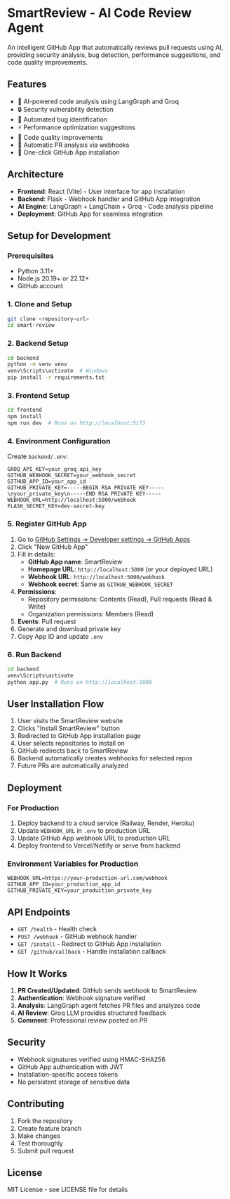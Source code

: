 # SmartReview - AI Code Review Agent

An intelligent GitHub App that automatically reviews pull requests using AI, providing security analysis, bug detection, performance suggestions, and code quality improvements.

## Features

- 🤖 AI-powered code analysis using LangGraph and Groq
- 🔒 Security vulnerability detection
- 🐛 Automated bug identification
- ⚡ Performance optimization suggestions
- 📝 Code quality improvements
- 🔄 Automatic PR analysis via webhooks
- 🚀 One-click GitHub App installation

## Architecture

- **Frontend**: React (Vite) - User interface for app installation
- **Backend**: Flask - Webhook handler and GitHub App integration
- **AI Engine**: LangGraph + LangChain + Groq - Code analysis pipeline
- **Deployment**: GitHub App for seamless integration

## Setup for Development

### Prerequisites
- Python 3.11+
- Node.js 20.19+ or 22.12+
- GitHub account

### 1. Clone and Setup
```bash
git clone <repository-url>
cd smart-review
```

### 2. Backend Setup
```bash
cd backend
python -m venv venv
venv\Scripts\activate  # Windows
pip install -r requirements.txt
```

### 3. Frontend Setup
```bash
cd frontend
npm install
npm run dev  # Runs on http://localhost:5173
```

### 4. Environment Configuration
Create `backend/.env`:
```env
GROQ_API_KEY=your_groq_api_key
GITHUB_WEBHOOK_SECRET=your_webhook_secret
GITHUB_APP_ID=your_app_id
GITHUB_PRIVATE_KEY=-----BEGIN RSA PRIVATE KEY-----\nyour_private_key\n-----END RSA PRIVATE KEY-----
WEBHOOK_URL=http://localhost:5000/webhook
FLASK_SECRET_KEY=dev-secret-key
```

### 5. Register GitHub App

1. Go to [GitHub Settings → Developer settings → GitHub Apps](https://github.com/settings/apps)
2. Click "New GitHub App"
3. Fill in details:
   - **GitHub App name**: SmartReview
   - **Homepage URL**: `http://localhost:5000` (or your deployed URL)
   - **Webhook URL**: `http://localhost:5000/webhook`
   - **Webhook secret**: Same as `GITHUB_WEBHOOK_SECRET`
4. **Permissions**:
   - Repository permissions: Contents (Read), Pull requests (Read & Write)
   - Organization permissions: Members (Read)
5. **Events**: Pull request
6. Generate and download private key
7. Copy App ID and update `.env`

### 6. Run Backend
```bash
cd backend
venv\Scripts\activate
python app.py  # Runs on http://localhost:5000
```

## User Installation Flow

1. User visits the SmartReview website
2. Clicks "Install SmartReview" button
3. Redirected to GitHub App installation page
4. User selects repositories to install on
5. GitHub redirects back to SmartReview
6. Backend automatically creates webhooks for selected repos
7. Future PRs are automatically analyzed

## Deployment

### For Production
1. Deploy backend to a cloud service (Railway, Render, Heroku)
2. Update `WEBHOOK_URL` in `.env` to production URL
3. Update GitHub App webhook URL to production URL
4. Deploy frontend to Vercel/Netlify or serve from backend

### Environment Variables for Production
```env
WEBHOOK_URL=https://your-production-url.com/webhook
GITHUB_APP_ID=your_production_app_id
GITHUB_PRIVATE_KEY=your_production_private_key
```

## API Endpoints

- `GET /health` - Health check
- `POST /webhook` - GitHub webhook handler
- `GET /install` - Redirect to GitHub App installation
- `GET /github/callback` - Handle installation callback

## How It Works

1. **PR Created/Updated**: GitHub sends webhook to SmartReview
2. **Authentication**: Webhook signature verified
3. **Analysis**: LangGraph agent fetches PR files and analyzes code
4. **AI Review**: Groq LLM provides structured feedback
5. **Comment**: Professional review posted on PR

## Security

- Webhook signatures verified using HMAC-SHA256
- GitHub App authentication with JWT
- Installation-specific access tokens
- No persistent storage of sensitive data

## Contributing

1. Fork the repository
2. Create feature branch
3. Make changes
4. Test thoroughly
5. Submit pull request

## License

MIT License - see LICENSE file for details